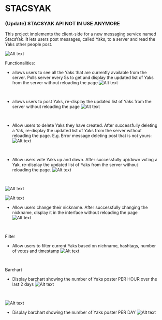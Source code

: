 # STACSYAK

### (Update) STACSYAK API NOT IN USE ANYMORE

This project implements the client-side for a new messaging service named StacsYak. It lets users post messages, called Yaks, to a server and read the Yaks other people post. 


![Alt text](screenshots/overview.png "Overview")
<br>

Functionalities:
* allows users to see all the Yaks that are currently available from the server. Polls server every 5s to get and display the updated list of Yaks from the server without reloading the page
![Alt text](screenshots/allPosts.png "Overview")
<br>

* allows users to post Yaks, re-display the updated list of Yaks from the server without reloading the page
![Alt text](screenshots/examplePost.png "Overview")
<br>

* Allow users to delete Yaks they have created. After successfully deleting a Yak, re-display the updated list of Yaks from the server without reloading the page. E.g. Error message deleting post that is not yours: 
![Alt text](screenshots/delete.png "Overview")
<br>

* Allow users vote Yaks up and down. After successfully up/down voting a Yak, re-display the updated list of Yaks from the server without reloading the page.
![Alt text](screenshots/like.png "Overview")
<br>

![Alt text](screenshots/dislike.png "Overview")
<br>

![Alt text](screenshots/errorVote.png "Overview")
<br>

* Allow users change their nickname. After successfully changing the nickname, display it in the interface without reloading the page
![Alt text](screenshots/usernameChange.png "Overview")
<br>

Filter 
* Allow users to filter current Yaks based on nichname, hashtags, number of votes and timestamp
![Alt text](screenshots/searchAndSort.png "Overview")
<br>

Barchart
* Display barchart showing the number of Yaks poster PER HOUR over the last 2 days
![Alt text](screenshots/hourlyPost.png "Overview")
<br>

![Alt text](screenshots/hourlyPost_filtered.png "Overview")
<br>

* Display barchart showing the number of Yaks poster PER DAY 
![Alt text](screenshots/dailyPost.png "Overview")
<br>


